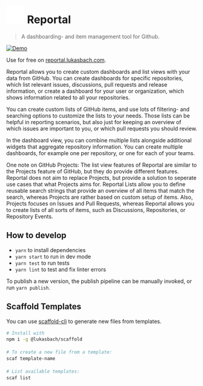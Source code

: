 # ![](./src/assets/icon.svg) Reportal

> A dashboarding- and item management tool for Github.

[![Demo](https://raw.githubusercontent.com/lukasbach/hellogh/main/src/assets/demo-medium.gif)](https://reportal.lukasbach.com)

Use for free on [reportal.lukasbach.com](https://reportal.lukasbach.com).

Reportal allows you to create custom dashboards and list views with your data from
GitHub. You can create dashboards for specific repositories, which list relevant
issues, discussions, pull requests and release information, or create a dashboard
for your user or organization, which shows information related to all your
repositories.

You can create custom lists of GitHub items, and use lots of filtering- and searching
options to customize the lists to your needs. Those lists can be helpful in reporting
scenarios, but also just for keeping an overview of which issues are important to you,
or which pull requests you should review.

In the dashboard view, you can combine multiple lists alongside additional widgets
that aggregate repository information. You can create multiple dashboards, for example
one per repository, or one for each of your teams.

One note on GitHub Projects: The list view features of Reportal are similar to the 
Projects feature of GitHub, but they do provide different features. Reportal does not
aim to replace Projects, but provide a solution to seperate use cases that what Projects
aims for. Reportal Lists allow you to define reusable search strings that provide
an overview of all items that match the search, whereas Projects are rather based on
custom setup of items. Also, Projects focuses on Issues and Pull Requests, whereas
Reportal allows you to create lists of all sorts of items, such as Discussions,
Repositories, or Repository Events.

## How to develop

- `yarn` to install dependencies
- `yarn start` to run in dev mode
- `yarn test` to run tests
- `yarn lint` to test and fix linter errors

To publish a new version, the publish pipeline can be manually
invoked, or run `yarn publish`.


## Scaffold Templates

You can use [scaffold-cli](https://github.com/lukasbach.com/scaffold-cli) to generate new files from
templates.

```bash
# Install with
npm i -g @lukasbach/scaffold

# To create a new file from a template:
scaf template-name

# List available templates:
scaf list
```
